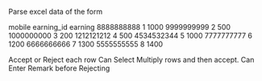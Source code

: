 Parse excel data of the form

mobile    earning_id	earning
8888888888    1 	  1000
9999999999	  2 	  500
1000000000	  3 	  200
1212121212	  4 	  500
4534532344	  5 	  1000
7777777777	  6 	  1200
6666666666	  7 	  1300
5555555555	  8 	  1400

Accept or Reject each row
Can Select Multiply rows and then accept.
Can Enter Remark before Rejecting

